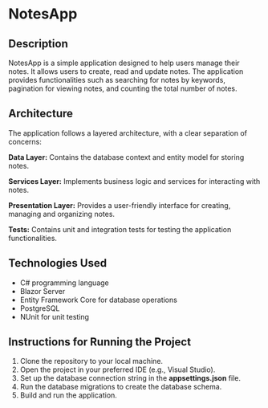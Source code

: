 # NotesApp
## Description
NotesApp is a simple application designed to help users manage their notes. It allows users to create, read and update notes. The application provides functionalities such as searching for notes by keywords, pagination for viewing notes, and counting the total number of notes.

## Architecture
The application follows a layered architecture, with a clear separation of concerns:

**Data Layer:** Contains the database context and entity model for storing notes.

**Services Layer:** Implements business logic and services for interacting with notes.

**Presentation Layer:** Provides a user-friendly interface for creating, managing and organizing notes.

**Tests:** Contains unit and integration tests for testing the application functionalities.

## Technologies Used
- C# programming language
- Blazor Server
- Entity Framework Core for database operations
- PostgreSQL
- NUnit for unit testing

## Instructions for Running the Project
1. Clone the repository to your local machine.
2. Open the project in your preferred IDE (e.g., Visual Studio).
3. Set up the database connection string in the **appsettings.json** file.
4. Run the database migrations to create the database schema.
5. Build and run the application.
